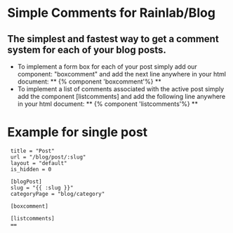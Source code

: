 #   Simple Comments for Rainlab/Blog 
## **The simplest and fastest way to get a comment system for each of your blog posts.**

  -  To implement a form box for each of your post simply add our component: "boxcomment" and add the next line anywhere in your html document: ** {% component 'boxcomment'%} **
  - To implement a list of comments associated with the active post simply add the component [listcomments] and add the following line anywhere in your html document: ** {% component 'listcomments'%} **

# Example for single post


     title = "Post"
     url = "/blog/post/:slug"
     layout = "default"
     is_hidden = 0

     [blogPost]
     slug = "{{ :slug }}"
     categoryPage = "blog/category"

     [boxcomment]

     [listcomments]
     ==
